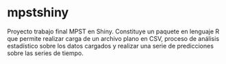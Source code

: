 # mpstshiny
Proyecto trabajo final MPST en Shiny. Constituye un paquete en lenguaje R que permite realizar carga de un archivo plano en CSV, proceso de análisis estadístico sobre los datos cargados y realizar una serie de predicciones sobre las series de tiempo.
